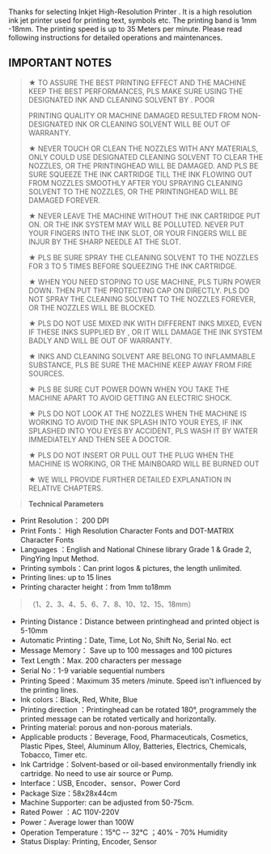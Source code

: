 Thanks for selecting Inkjet High-Resolution Printer . It is a high resolution ink jet printer used for printing text, symbols etc. The printing band is 1mm -18mm. The printing speed is up to 35 Meters per minute. Please read following instructions for detailed operations and maintenances.

## IMPORTANT NOTES

> ★ TO ASSURE THE BEST PRINTING EFFECT AND THE MACHINE KEEP THE BEST PERFORMANCES, PLS MAKE SURE USING THE DESIGNATED INK AND CLEANING SOLVENT BY . POOR
>
> PRINTING QUALITY OR MACHINE DAMAGED RESULTED FROM NON-DESIGNATED INK OR CLEANING SOLVENT WILL BE OUT OF WARRANTY.
>
> ★ NEVER TOUCH OR CLEAN THE NOZZLES WITH ANY MATERIALS, ONLY COULD USE DESIGNATED CLEANING SOLVENT TO CLEAR THE NOZZLES, OR THE PRINTINGHEAD WILL BE DAMAGED. AND PLS BE SURE SQUEEZE THE INK CARTRIDGE TILL THE INK FLOWING OUT FROM NOZZLES SMOOTHLY AFTER YOU SPRAYING CLEANING SOLVENT TO THE NOZZLES, OR THE PRINTINGHEAD WILL BE DAMAGED FOREVER.
>
> ★ NEVER LEAVE THE MACHINE WITHOUT THE INK CARTRIDGE PUT ON. OR THE INK SYSTEM MAY WILL BE POLLUTED. NEVER PUT YOUR FINGERS INTO THE INK SLOT, OR YOUR FINGERS WILL BE INJUR BY THE SHARP NEEDLE AT THE SLOT.
>
> ★ PLS BE SURE SPRAY THE CLEANING SOLVENT TO THE NOZZLES FOR 3 TO 5 TIMES BEFORE SQUEEZING THE INK CARTRIDGE.
>
> ★ WHEN YOU NEED STOPING TO USE MACHINE, PLS TURN POWER DOWN. THEN PUT THE PROTECTING CAP ON DIRECTLY. PLS DO NOT SPRAY THE CLEANING SOLVENT TO THE NOZZLES FOREVER, OR THE NOZZLES WILL BE BLOCKED.
>
> ★ PLS DO NOT USE MIXED INK WITH DIFFERENT INKS MIXED, EVEN IF THESE INKS SUPPLIED BY , OR IT WILL DAMAGE THE INK SYSTEM BADLY AND WILL BE OUT OF WARRANTY.
>
> ★ INKS AND CLEANING SOLVENT ARE BELONG TO INFLAMMABLE SUBSTANCE, PLS BE SURE THE MACHINE KEEP AWAY FROM FIRE SOURCES.
>
> ★ PLS BE SURE CUT POWER DOWN WHEN YOU TAKE THE MACHINE APART TO AVOID GETTING AN ELECTRIC SHOCK.
>
> ★ PLS DO NOT LOOK AT THE NOZZLES WHEN THE MACHINE IS WORKING TO AVOID THE INK SPLASH INTO YOUR EYES, IF INK SPLASHED INTO YOU EYES BY ACCIDENT, PLS WASH IT BY WATER IMMEDIATELY AND THEN SEE A DOCTOR.
>
> ★ PLS DO NOT INSERT OR PULL OUT THE PLUG WHEN THE MACHINE IS WORKING, OR THE MAINBOARD WILL BE BURNED OUT
>
> ★ WE WILL PROVIDE FURTHER DETAILED EXPLANATION IN RELATIVE CHAPTERS.

> **Technical Parameters**

- Print Resolution： 200 DPI
- Print Fonts： High Resolution Character Fonts and DOT-MATRIX Character Fonts
- Languages ：English and National Chinese library Grade 1 & Grade 2, PingYing Input Method.
- Printing symbols：Can print logos & pictures, the length unlimited.
- Printing lines: up to 15 lines
- Printing character height：from 1mm to18mm

> （1、2、3、4、5、6、7、8、10、12、15、18mm）

- Printing Distance：Distance between printinghead and printed object is 5-10mm
- Automatic Printing：Date, Time, Lot No, Shift No, Serial No. ect
- Message Memory： Save up to 100 messages and 100 pictures
- Text Length：Max. 200 characters per message
- Serial No：1-9 variable sequential numbers
- Printing Speed：Maximum 35 meters /minute. Speed isn't influenced by the printing lines.
- Ink colors：Black, Red, White, Blue
- Printing direction ：Printinghead can be rotated 180°, programmely the printed message can be rotated vertically and horizontally.
- Printing material: porous and non-porous materials.
- Applicable products：Beverage, Food, Pharmaceuticals, Cosmetics, Plastic Pipes, Steel, Aluminum Alloy, Batteries, Electrics, Chemicals, Tobacco, Timer etc.
- Ink Cartridge：Solvent-based or oil-based environmentally friendly ink cartridge. No need to use air source or Pump.
- Interface：USB, Encoder、sensor、Power Cord
- Package Size：58x28x44cm
- Machine Supporter: can be adjusted from 50-75cm.
- Rated Power ：AC 110V-220V
- Power：Average lower than 100W
- Operation Temperature：15℃ -- 32℃ ；40% - 70% Humidity
- Status Display: Printing, Encoder, Sensor